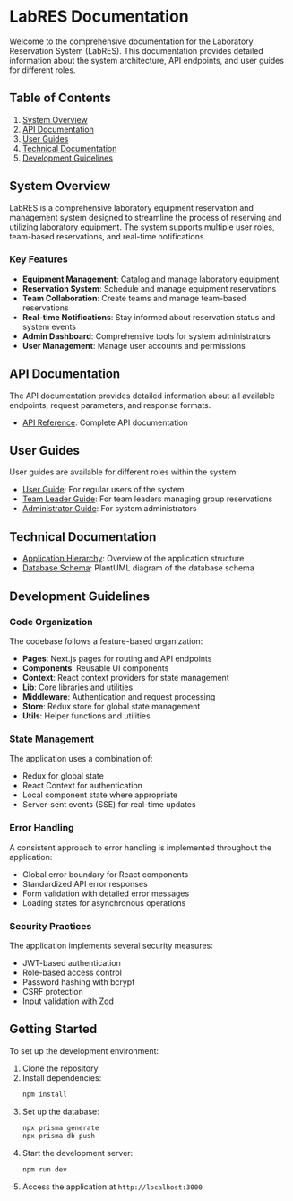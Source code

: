 # LabRES Documentation

Welcome to the comprehensive documentation for the Laboratory Reservation System (LabRES). This documentation provides detailed information about the system architecture, API endpoints, and user guides for different roles.

## Table of Contents

1. [System Overview](#system-overview)
2. [API Documentation](#api-documentation)
3. [User Guides](#user-guides)
4. [Technical Documentation](#technical-documentation)
5. [Development Guidelines](#development-guidelines)

## System Overview

LabRES is a comprehensive laboratory equipment reservation and management system designed to streamline the process of reserving and utilizing laboratory equipment. The system supports multiple user roles, team-based reservations, and real-time notifications.

### Key Features

- **Equipment Management**: Catalog and manage laboratory equipment
- **Reservation System**: Schedule and manage equipment reservations
- **Team Collaboration**: Create teams and manage team-based reservations
- **Real-time Notifications**: Stay informed about reservation status and system events
- **Admin Dashboard**: Comprehensive tools for system administrators
- **User Management**: Manage user accounts and permissions

## API Documentation

The API documentation provides detailed information about all available endpoints, request parameters, and response formats.

- [API Reference](./api/README.md): Complete API documentation

## User Guides

User guides are available for different roles within the system:

- [User Guide](./user-guides/user-guide.md): For regular users of the system
- [Team Leader Guide](./user-guides/team-leader-guide.md): For team leaders managing group reservations
- [Administrator Guide](./user-guides/admin-guide.md): For system administrators

## Technical Documentation

- [Application Hierarchy](./APP_HIERARCHY.md): Overview of the application structure
- [Database Schema](./database-class-diagram.puml): PlantUML diagram of the database schema

## Development Guidelines

### Code Organization

The codebase follows a feature-based organization:

- **Pages**: Next.js pages for routing and API endpoints
- **Components**: Reusable UI components
- **Context**: React context providers for state management
- **Lib**: Core libraries and utilities
- **Middleware**: Authentication and request processing
- **Store**: Redux store for global state management
- **Utils**: Helper functions and utilities

### State Management

The application uses a combination of:
- Redux for global state
- React Context for authentication
- Local component state where appropriate
- Server-sent events (SSE) for real-time updates

### Error Handling

A consistent approach to error handling is implemented throughout the application:
- Global error boundary for React components
- Standardized API error responses
- Form validation with detailed error messages
- Loading states for asynchronous operations

### Security Practices

The application implements several security measures:
- JWT-based authentication
- Role-based access control
- Password hashing with bcrypt
- CSRF protection
- Input validation with Zod

## Getting Started

To set up the development environment:

1. Clone the repository
2. Install dependencies:
   ```bash
   npm install
   ```
3. Set up the database:
   ```bash
   npx prisma generate
   npx prisma db push
   ```
4. Start the development server:
   ```bash
   npm run dev
   ```
5. Access the application at `http://localhost:3000`
